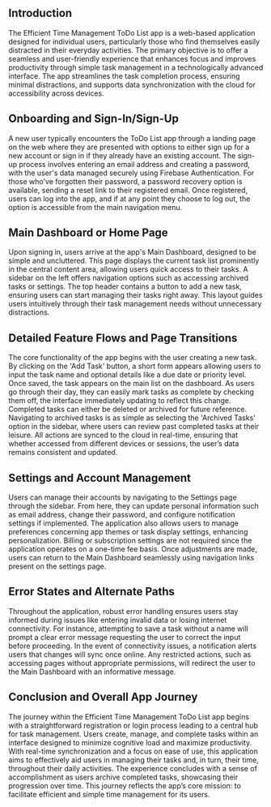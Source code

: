 ## Introduction

The Efficient Time Management ToDo List app is a web-based application designed for individual users, particularly those who find themselves easily distracted in their everyday activities. The primary objective is to offer a seamless and user-friendly experience that enhances focus and improves productivity through simple task management in a technologically advanced interface. The app streamlines the task completion process, ensuring minimal distractions, and supports data synchronization with the cloud for accessibility across devices.

## Onboarding and Sign-In/Sign-Up

A new user typically encounters the ToDo List app through a landing page on the web where they are presented with options to either sign up for a new account or sign in if they already have an existing account. The sign-up process involves entering an email address and creating a password, with the user's data managed securely using Firebase Authentication. For those who've forgotten their password, a password recovery option is available, sending a reset link to their registered email. Once registered, users can log into the app, and if at any point they choose to log out, the option is accessible from the main navigation menu.

## Main Dashboard or Home Page

Upon signing in, users arrive at the app's Main Dashboard, designed to be simple and uncluttered. This page displays the current task list prominently in the central content area, allowing users quick access to their tasks. A sidebar on the left offers navigation options such as accessing archived tasks or settings. The top header contains a button to add a new task, ensuring users can start managing their tasks right away. This layout guides users intuitively through their task management needs without unnecessary distractions.

## Detailed Feature Flows and Page Transitions

The core functionality of the app begins with the user creating a new task. By clicking on the 'Add Task' button, a short form appears allowing users to input the task name and optional details like a due date or priority level. Once saved, the task appears on the main list on the dashboard. As users go through their day, they can easily mark tasks as complete by checking them off, the interface immediately updating to reflect this change. Completed tasks can either be deleted or archived for future reference. Navigating to archived tasks is as simple as selecting the 'Archived Tasks' option in the sidebar, where users can review past completed tasks at their leisure. All actions are synced to the cloud in real-time, ensuring that whether accessed from different devices or sessions, the user’s data remains consistent and updated.

## Settings and Account Management

Users can manage their accounts by navigating to the Settings page through the sidebar. From here, they can update personal information such as email address, change their password, and configure notification settings if implemented. The application also allows users to manage preferences concerning app themes or task display settings, enhancing personalization. Billing or subscription settings are not required since the application operates on a one-time fee basis. Once adjustments are made, users can return to the Main Dashboard seamlessly using navigation links present on the settings page.

## Error States and Alternate Paths

Throughout the application, robust error handling ensures users stay informed during issues like entering invalid data or losing internet connectivity. For instance, attempting to save a task without a name will prompt a clear error message requesting the user to correct the input before proceeding. In the event of connectivity issues, a notification alerts users that changes will sync once online. Any restricted actions, such as accessing pages without appropriate permissions, will redirect the user to the Main Dashboard with an informative message.

## Conclusion and Overall App Journey

The journey within the Efficient Time Management ToDo List app begins with a straightforward registration or login process leading to a central hub for task management. Users create, manage, and complete tasks within an interface designed to minimize cognitive load and maximize productivity. With real-time synchronization and a focus on ease of use, this application aims to effectively aid users in managing their tasks and, in turn, their time, throughout their daily activities. The experience concludes with a sense of accomplishment as users archive completed tasks, showcasing their progression over time. This journey reflects the app’s core mission: to facilitate efficient and simple time management for its users.

